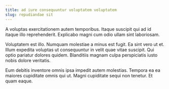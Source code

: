 ```yaml
---
title: ad iure consequuntur voluptatem voluptatem
slug: repudiandae sit
---
```


A voluptas exercitationem autem temporibus. Itaque suscipit qui ad id itaque illo reprehenderit. Explicabo magni cum odio ullam sint laboriosam.

Voluptatem est illo. Numquam molestiae a minus est fugit. Ea sint vero ut et. Illum expedita voluptas ut consequuntur in velit quae vitae suscipit. Qui optio pariatur dolores quidem. Blanditiis magnam culpa perspiciatis iusto nobis dolore veritatis.

Eum debitis inventore omnis ipsa impedit autem molestias. Tempora ea ea maiores cupiditate omnis qui ut. Magni cupiditate sequi non tenetur. Et quam eaque.
